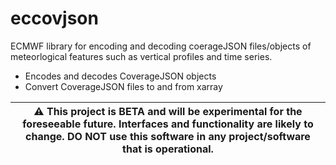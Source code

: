 # eccovjson

ECMWF library for encoding and decoding coerageJSON files/objects of meteorlogical features such as vertical profiles and time series.

* Encodes and decodes CoverageJSON objects
* Convert CoverageJSON files to and from xarray


| :warning: This project is BETA and will be experimental for the foreseeable future. Interfaces and functionality are likely to change. DO NOT use this software in any project/software that is operational. |
|--------------------------------------------------------------------------------------------------------------------------------------------------------------------------------------------------------------|
